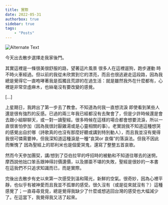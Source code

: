 ```yaml
---
title: 實際
date: 2022-05-31
authorbox: true
sidebar: true
tags:
    - "Posts"
---
```


![Alternate Text](/img/walk.jpg)

今天出去散步選擇走我家後門。

其實這裡是一條很美很舒服的路，望著這片風景 很多人在這裡遛狗，跑步運動 時不時火車經過。但以前的我從未欣賞到它的漂亮，而且也很逃避走這段路，因為我總是覺得它一直咆哮著我是孤獨且荒謬的在過生活：就是雖然我外在什麼都有，心裡是非常空虛麻木，也絲毫沒有要改變的感覺。

[…]

上星期日，我跨出了第一步去了教會。不知道為何我一直想流淚 即使看到某些人還是很有強烈的反感。已過的兩三年我已經都沒有去聚會了，但是少許時候還是會去跟小組聊聊天，或一對一讀聖經。很多時候在這樣的場合都會想要流淚，所以一直很害怕參加（因為我很討厭雞湯或是心靈相關的事）。老實說我不知道這種想哭的感覺出自於哪（詩歌真的也沒有那麼好聽或講到特別動人），而且我並沒有覺得我很可憐需要神，但我深知道這種淚是一種“哀哭or 哀傷”的落淚法。但我不因此而慚愧了 因為聖經上的耶利米也是個愛哭鬼，還寫了整整五首哀歌。

然而今天參加團契，講/想到了亞伯拉罕的呼招時的被動和不知道往哪去的迷惘，摩西說他拙口笨舌跟神得討價還價，以及挪亜不堪的失敗，聖經是很妙的一本書 在這我們不只追求知識而已，而是實際。

完後出去散步有史以來第一次感受到溫和陽光，新鮮的空氣。很奇妙，因為心裡平靜，也似乎有被神愛而且我並不孤單的感受。很久沒有（或是從來就沒有？）這種感覺了；一直尋尋覓覓，總是覺得我缺少了什麼或想逃回台灣的感受也大幅減少了。在這當下，我覺得我又活了起來。